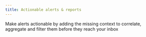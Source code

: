 ```yaml
---
title: Actionable alerts & reports
---
```


Make alerts actionable by adding the missing context to correlate, aggregate and filter them before they reach your inbox
